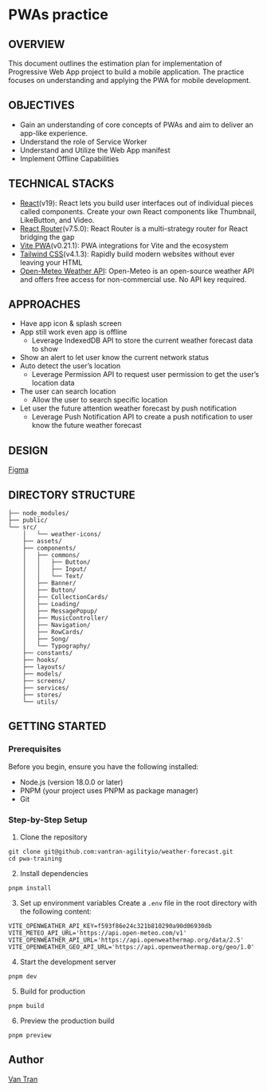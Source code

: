 # PWAs practice

## OVERVIEW

This document outlines the estimation plan for implementation of Progressive Web App project to build a mobile application. The practice focuses on understanding and applying the PWA for mobile development.

## OBJECTIVES

- Gain an understanding of core concepts of PWAs and aim to deliver an app-like experience.
- Understand the role of Service Worker
- Understand and Utilize the Web App manifest
- Implement Offline Capabilities

## TECHNICAL STACKS

- [React](https://react.dev)(v19): React lets you build user interfaces out of individual pieces called components. Create your own React components like Thumbnail, LikeButton, and Video.
- [React Router](https://reactrouter.com/home#react-router-home)(v7.5.0): React Router is a multi-strategy router for React bridging the gap
- [Vite PWA](https://vite-pwa-org.netlify.app)(v0.21.1): PWA integrations for Vite and the ecosystem
- [Tailwind CSS](http://tailwindcss.com)(v4.1.3): Rapidly build modern websites without ever leaving your HTML
- [Open-Meteo Weather API](https://open-meteo.com/): Open-Meteo is an open-source weather API and offers free access for non-commercial use. No API key required.

## APPROACHES

- Have app icon & splash screen
- App still work even app is offline
  - Leverage IndexedDB API to store the current weather forecast data to show
- Show an alert to let user know the current network status
- Auto detect the user’s location
  - Leverage Permission API to request user permission to get the user’s location data
- The user can search location
  - Allow the user to search specific location
- Let user the future attention weather forecast by push notification
  - Leverage Push Notification API to create a push notification to user know the future weather forecast

## DESIGN

[Figma](https://www.figma.com/design/Ako0rWzBakKJgzhHv3oPmW/Mono-Weather-UI?node-id=19-2&t=3TQb0PNtktLOKKSl-1)

## DIRECTORY STRUCTURE

```
├── node_modules/
├── public/
└── src/
    │   └── weather-icons/
    ├── assets/
    ├── components/
    │   ├── commons/
    │   │   ├── Button/
    │   │   ├── Input/
    │   │   └── Text/
    │   ├── Banner/
    │   ├── Button/
    │   ├── CollectionCards/
    │   ├── Loading/
    │   ├── MessagePopup/
    │   ├── MusicController/
    │   ├── Navigation/
    │   ├── RowCards/
    │   ├── Song/
    │   └── Typography/
    ├── constants/
    ├── hooks/
    ├── layouts/
    ├── models/
    ├── screens/
    ├── services/
    ├── stores/
    └── utils/
```

## GETTING STARTED

### Prerequisites

Before you begin, ensure you have the following installed:

- Node.js (version 18.0.0 or later)
- PNPM (your project uses PNPM as package manager)
- Git

### Step-by-Step Setup

1. Clone the repository

```shell
git clone git@github.com:vantran-agilityio/weather-forecast.git
cd pwa-training
```

2. Install dependencies

```shell
pnpm install
```

3. Set up environment variables
   Create a `.env` file in the root directory with the following content:

```
VITE_OPENWEATHER_API_KEY=f593f86e24c321b810290a90d06930db
VITE_METEO_API_URL='https://api.open-meteo.com/v1'
VITE_OPENWEATHER_API_URL='https://api.openweathermap.org/data/2.5'
VITE_OPENWEATHER_GEO_API_URL='https://api.openweathermap.org/geo/1.0'
```

4. Start the development server

```shell
pnpm dev
```

5. Build for production

```shell
pnpm build
```

6. Preview the production build

```shell
pnpm preview
```

## Author

[Van Tran](mailto:van.tran@asnet.com.vn)
